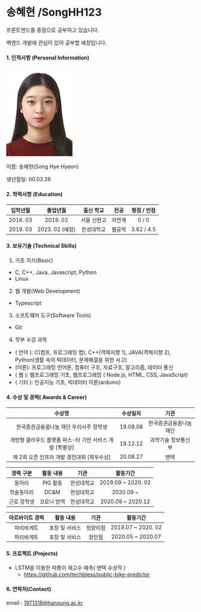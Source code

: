 # 송혜현 /SongHH123

프론트엔드를 중점으로 공부하고 있습니다.

벡엔드 개발에 관심이 있어 공부할 예정입니다.



#### 1. 인적사항 (Personal Information)

<img src="./image/ProflieImg.jpg" alt="ProflieImg" style="zoom:50%;" />

이름: 송혜현(Song Hye Hyeon)

생년월일: 00.03.28



#### 2. 학력사항 (Education)

| 입학년월 |    졸업년월     |  출신 학교  |  전공  | 평점 / 만점 |
| :------: | :-------------: | :---------: | :----: | :---------: |
| 2016. 03 |    2019. 02     | 서울 신현고 | 자연계 |    0 / 0    |
| 2019. 03 | 2023. 02 (예정) | 한성대학교  | 웹공학 | 3.82 / 4.5  |



#### 3. 보유기술 (Technical Skills)

1.  기초 지식(Basic)
   - C, C++, Java, Javascript, Python
   - Linux
2.  웹 개발(Web Development)
   - Typescript
3.  소프트웨어 도구(Software Tools)
   - Git
4.  학부 수강 과목
   - ( 언어 ): C(컴프, 프로그래밍 랩), C++(객체지향 1), JAVA(객체지향 2), Python(생활 속의 빅데이터, 문제해결을 위한 사고)
   - (이론): 프로그래밍 언어론, 컴퓨터 구조, 자료구조, 알고리즘, 테이터 통신
   - ( 웹 ): 웹프로그래밍 기초, 웹프로그래밍 ( Node.js, HTML, CSS, JavaScript)
   - ( 기타 ): 인공지능 기초, 빅데이터 이론(arduino)



#### 4. 수상 및 경력( Awards & Career)

|                          수상명                          | 수상일자 |          기관          |
| :------------------------------------------------------: | :------: | :--------------------: |
|         한국증권금융꿈나눔 재단 우리사주 장학생          | 19.08.08 | 한국증권금융꿈나눔재단 |
| 개방형 클라우드 플랫폼 파스-타 기반 서비스 개발 [특별상] | 19.12.12 |  과학기술 정보통신부   |
|       제 2회 오픈 인프라 개발 경진대회 [최우수상]        | 20.08.27 |          맨텍          |

|  경력 구분  |  활동 내용  |    기관    |      활동기간      |
| :---------: | :---------: | :--------: | :----------------: |
|   동아리    |  PIG 활동   | 한성대학교 | 2019.09 ~ 2020. 02 |
| 학술동아리  |    DC&M     | 한성대학교 |     2020.09 ~      |
| 근로 장학생 | 코로나 방역 | 한성대학교 | 2020.09 ~ 2020.12  |

| 아르바이트 경력 |   활동 내용    |   기관   |      활동기간      |
| :-------------: | :------------: | :------: | :----------------: |
|   파리바게트    | 포장 및 서비스 | 청량리점 | 2019.07 ~ 2020. 02 |
|   파리바게트    | 포장 및 서비스 |  장안점  | 2020.05 ~ 2020.07  |



#### 5. 프로젝트 (Projects)

- LSTM을 이용한 따릉이 재고수 예측( 맨텍 수상작 )
  - https://github.com/techbless/public-bike-predictor



#### 6. 연락처(Contact)

email : 1971318@hansung.ac.kr